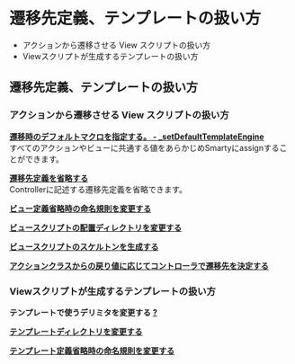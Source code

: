 # 遷移先定義、テンプレートの扱い方
  - アクションから遷移させる View スクリプトの扱い方 
  - Viewスクリプトが生成するテンプレートの扱い方 

## 遷移先定義、テンプレートの扱い方

### アクションから遷移させる View スクリプトの扱い方

**[遷移時のデフォルトマクロを指定する。 - \_setDefaultTemplateEngine](ethna-document-dev_guide-forward-defaultmacro.md "ethna-document-dev\_guide-forward-defaultmacro (1240d)")**  
すべてのアクションやビューに共通する値をあらかじめSmartyにassignすることができます。

**[遷移先定義を省略する](ethna-document-dev_guide-forward-omit.md "ethna-document-dev\_guide-forward-omit (1240d)")**   
Controllerに記述する遷移先定義を省略できます。

**[ビュー定義省略時の命名規則を変更する](ethna-document-dev_guide-forward-view_namingconvention.md "ethna-document-dev\_guide-forward-view\_namingconvention (1240d)")**

**[ビュースクリプトの配置ディレクトリを変更する](ethna-document-dev_guide-forward-view_dir.md "ethna-document-dev\_guide-forward-view\_dir (1240d)")**

**[ビュースクリプトのスケルトンを生成する](ethna-document-dev_guide-forward-skelton.md "ethna-document-dev\_guide-forward-skelton (1240d)")**

**[アクションクラスからの戻り値に応じてコントローラで遷移先を決定する](ethna-document-dev_guide-forward-plug.md "ethna-document-dev\_guide-forward-plug (1240d)")**

### Viewスクリプトが生成するテンプレートの扱い方

**テンプレートで使うデリミタを変更する [?](cmd=edit&page=ethna-document-dev_guide-forward-template_delimiter&refer=ethna-document-dev_guide-forward.md)**

**[テンプレートディレクトリを変更する](ethna-document-dev_guide-forward-template_directory.md "ethna-document-dev\_guide-forward-template\_directory (737d)")**

**[テンプレート定義省略時の命名規則を変更する](ethna-document-dev_guide-forward-template_namingconvention.md "ethna-document-dev\_guide-forward-template\_namingconvention (1240d)")**

